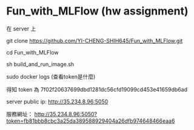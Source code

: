 # Fun_with_MLFlow (hw assignment)

在 server 上 

git clone https://github.com/YI-CHENG-SHIH645/Fun_with_MLFlow.git

cd Fun_with_MLFlow

sh build_and_run_image.sh

sudo docker logs <container ID> (查看token是什麼)
  
得知 token 為 7f02f20637699dbd1281dc56cfd19099cd453e41659db6ad
  
server public ip: http://35.234.8.96:5050
  
服務網址： http://35.234.8.96:5050?token=fb81bbb8cbc3a25da389588929404a26dfb974648466eaa6
